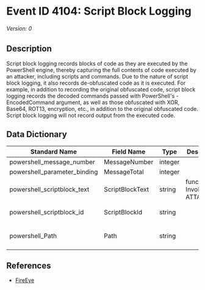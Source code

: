 # Event ID 4104: Script Block Logging
###### Version: 0

## Description
Script block logging records blocks of code as they are executed by the PowerShell engine, thereby capturing the full contents of code executed by an attacker, including scripts and commands. Due to the nature of script block logging, it also records de-obfuscated code as it is executed. For example, in addition to recording the original obfuscated code, script block logging records the decoded commands passed with PowerShell's -EncodedCommand argument, as well as those obfuscated with XOR, Base64, ROT13, encryption, etc., in addition to the original obfuscated code. Script block logging will not record output from the executed code.

## Data Dictionary
|Standard Name|Field Name|Type|Description|Sample Value|
|---|---|---|---|---|
|powershell_message_number|MessageNumber|integer||`1`|
|powershell_parameter_binding|MessageTotal|integer||`1`|
|powershell_scriptblock_text|ScriptBlockText|string|function Invoke-ATTACKAPI..|``|
|powershell_scriptblock_id|ScriptBlockId|string||`1c97482f-51a2-4cf9-8abd-df9769b6e373`|
|powershell_Path|Path|string||`C:\Tools\Invoke-ATTACKAPI-master\Invoke-ATTACKAPI.ps1`|

## References
* [FireEye](https://www.fireeye.com/blog/threat-research/2016/02/greater_visibilityt.html)

